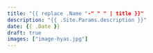 ```yaml
---
title: "{{ replace .Name "-" " " | title }}"
description: "{{ .Site.Params.description }}"
date: {{ .Date }}
draft: true
images: ["image-hyas.jpg"]
---
```

